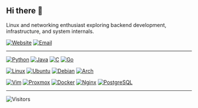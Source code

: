 ## Hi there 👋

Linux and networking enthusiast exploring backend development, infrastructure, and system internals.

[![Website](https://img.shields.io/badge/blog-anagogistis.com-black?style=flat-square&logo=hugo)](https://anagogistis.com)
[![Email](https://img.shields.io/badge/contact-email-black?style=flat-square&logo=gmail)](mailto:me@anagogistis.com)

---

[![Python](https://img.shields.io/badge/Python-3776AB?style=flat-square&logo=python&logoColor=white)](https://www.python.org)
[![Java](https://img.shields.io/badge/Java-ED8B00?style=flat-square&logo=java&logoColor=white)](https://www.java.com)
[![C](https://img.shields.io/badge/C-00599C?style=flat-square&logo=c&logoColor=white)](https://en.wikipedia.org/wiki/C_(programming_language))
[![Go](https://img.shields.io/badge/Go-00ADD8?style=flat-square&logo=go&logoColor=white)](https://golang.org)  

[![Linux](https://img.shields.io/badge/Linux-FCC624?style=flat-square&logo=linux&logoColor=black)](https://kernel.org)
[![Ubuntu](https://img.shields.io/badge/Ubuntu-E95420?style=flat-square&logo=ubuntu&logoColor=white)](https://ubuntu.com)
[![Debian](https://img.shields.io/badge/Debian-A81D33?style=flat-square&logo=debian&logoColor=white)](https://debian.org)
[![Arch](https://img.shields.io/badge/Arch_Linux-1793D1?style=flat-square&logo=arch-linux&logoColor=white)](https://archlinux.org)

[![Vim](https://img.shields.io/badge/Vim-019733?style=flat-square&logo=vim&logoColor=white)](https://www.vim.org)
[![Proxmox](https://img.shields.io/badge/Proxmox-333333?style=flat-square&logo=proxmox&logoColor=white)](https://www.proxmox.com)
[![Docker](https://img.shields.io/badge/Docker-2496ED?style=flat-square&logo=docker&logoColor=white)](https://www.docker.com)
[![Nginx](https://img.shields.io/badge/Nginx-009639?style=flat-square&logo=nginx&logoColor=white)](https://nginx.org)
[![PostgreSQL](https://img.shields.io/badge/PostgreSQL-4169E1?style=flat-square&logo=postgresql&logoColor=white)](https://www.postgresql.org)

---

![Visitors](https://api.visitorbadge.io/api/visitors?path=https%3A%2F%2Fgithub.com%2Fanagogistis&countColor=%23263759)
